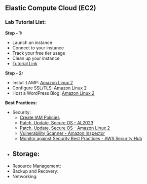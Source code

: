 ## Elastic Compute Cloud (EC2)

### Lab Tutorial List:

**Step - 1:**

- Launch an instance
- Connect to your instance
- Track your free tier usage
- Clean up your instance
- [Tutorial Link](https://docs.aws.amazon.com/AWSEC2/latest/UserGuide/EC2_GetStarted.html#ec2-launch-instance)

**Step - 2:**

- Install LAMP: [Amazon Linux 2](https://docs.aws.amazon.com/AWSEC2/latest/UserGuide/ec2-lamp-amazon-linux-2.html)
- Configure SSL/TLS: [Amazon Linux 2](https://docs.aws.amazon.com/AWSEC2/latest/UserGuide/SSL-on-amazon-linux-2.html)
- Host a WordPress Blog: [Amazon Linux 2](https://docs.aws.amazon.com/AWSEC2/latest/UserGuide/hosting-wordpress.html)

**Best Practices:**

- Security:
  - [Create IAM Policies](https://docs.aws.amazon.com/IAM/latest/UserGuide/access_policies_create.html)
  - [Patch, Update, Secure OS - AL2023](https://docs.aws.amazon.com/linux/al2023/ug/updating.html)
  - [Patch, Update, Secure OS - Amazon Linux 2](https://docs.aws.amazon.com/AWSEC2/latest/UserGuide/managing-software.html)
  - [Vulnerability Scanner - Amazon Inspector](https://docs.aws.amazon.com/inspector/latest/user/what-is-inspector.html)
  - [Monitor against Security Best Practices - AWS Security Hub](https://docs.aws.amazon.com/securityhub/latest/userguide/ec2-controls.html)
- Storage:
  - 
- Resource Management:
- Backup and Recovery:
- Networking:



